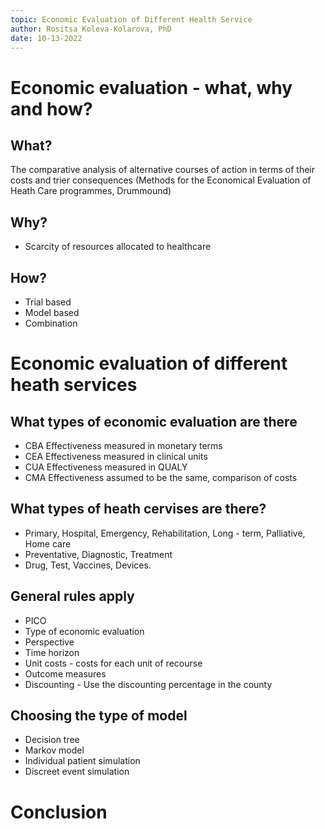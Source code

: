 ```yaml
---
topic: Economic Evaluation of Different Health Service
author: Rositsa Koleva-Kolarova, PhD
date: 10-13-2022
---
```


# Economic evaluation - what, why and how?
## What?
The comparative analysis of alternative courses of action in terms of their costs and trier consequences (Methods for the Economical Evaluation of Heath Care programmes, Drummound)
## Why?
- Scarcity of resources allocated to healthcare 
## How?
- Trial based 
- Model based
- Combination 
# Economic evaluation of different heath services
## What types of economic evaluation are there 
- CBA 
Effectiveness measured in monetary terms 
- CEA
Effectiveness measured in clinical units
- CUA
Effectiveness measured in QUALY
- CMA
Effectiveness assumed to be the same, comparison of costs
## What types of heath cervises are there?
- Primary, Hospital, Emergency, Rehabilitation, Long - term, Palliative, Home care
- Preventative, Diagnostic, Treatment 
- Drug, Test, Vaccines, Devices.
## General rules apply

- PICO
- Type of economic evaluation
- Perspective 
- Time horizon
- Unit costs - costs for each unit of recourse
- Outcome measures
- Discounting - Use the discounting percentage in the county

## Choosing the type of model
- Decision tree
- Markov model 
- Individual patient simulation
- Discreet event simulation

# Conclusion